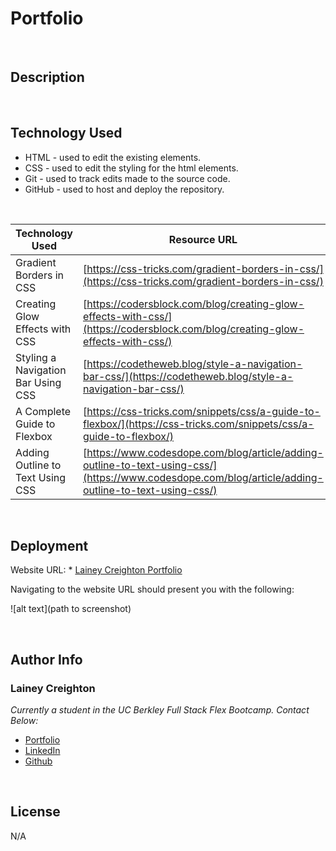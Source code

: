 # Portfolio

<br>

## Description



<br>

## Technology Used

- HTML - used to edit the existing elements.
- CSS - used to edit the styling for the html elements.
- Git - used to track edits made to the source code.
- GitHub - used to host and deploy the repository.

<br>

| Technology Used         | Resource URL           | 
| ------------- |-------------| 
| Gradient Borders in CSS   | [https://css-tricks.com/gradient-borders-in-css/](https://css-tricks.com/gradient-borders-in-css/) | 
| Creating Glow Effects with CSS    | [https://codersblock.com/blog/creating-glow-effects-with-css/](https://codersblock.com/blog/creating-glow-effects-with-css/)      |   
| Styling a Navigation Bar Using CSS | [https://codetheweb.blog/style-a-navigation-bar-css/](https://codetheweb.blog/style-a-navigation-bar-css/)     |    
| A Complete Guide to Flexbox   | [https://css-tricks.com/snippets/css/a-guide-to-flexbox/](https://css-tricks.com/snippets/css/a-guide-to-flexbox/) | 
| Adding Outline to Text Using CSS   | [https://www.codesdope.com/blog/article/adding-outline-to-text-using-css/](https://www.codesdope.com/blog/article/adding-outline-to-text-using-css/) | 
<br>

## Deployment

Website URL: * [Lainey Creighton Portfolio](https://laineycreighton.github.io/portfolio/)

Navigating to the website URL should present you with the following:

![alt text](path to screenshot)
  
  <br>

## Author Info

### Lainey Creighton

*Currently a student in the UC Berkley Full Stack Flex Bootcamp. Contact Below:* 

* [Portfolio](https://laineycreighton.github.io/portfolio/)
* [LinkedIn](https://www.linkedin.com/in/lainey-creighton/)
* [Github](https://github.com/laineycreighton)

<br>

## License

N/A
